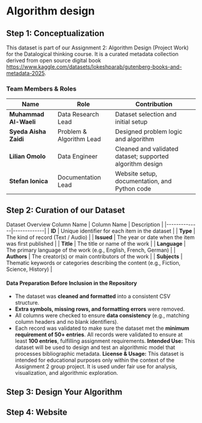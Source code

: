 # Algorithm design
## Step 1: Conceptualization
This dataset is part of our Assignment 2: Algorithm Design (Project Work) for the Datalogical thinking course. It is a curated metadata collection derived from open source digital book https://www.kaggle.com/datasets/lokeshparab/gutenberg-books-and-metadata-2025.
### Team Members & Roles
| Name | Role | Contribution |
|------|------|---------------|
| **Muhammad Al-Waeli** | Data Research Lead | Dataset selection and initial setup |
| **Syeda Aisha Zaidi** | Problem & Algorithm Lead | Designed problem logic and algorithm |
| **Lilian Omolo** | Data Engineer | Cleaned and validated dataset; supported algorithm design |
| **Stefan Ionica** | Documentation Lead | Website setup, documentation, and Python code |
## Step 2: Curation of our Dataset
Dataset Overview
Column Name 
| Column Name | Description |
|--------------|-------------|
| **ID** | Unique identifier for each item in the dataset |
| **Type** | The kind of record (Text / Audio) |
| **Issued** | The year or date when the item was first published |
| **Title** | The title or name of the work |
| **Language** | The primary language of the work (e.g., English, French, German) |
| **Authors** | The creator(s) or main contributors of the work |
| **Subjects** | Thematic keywords or categories describing the content (e.g., Fiction, Science, History) |

#### Data Preparation Before Inclusion in the Repository

- The dataset was **cleaned and formatted** into a consistent CSV structure.  
- **Extra symbols, missing rows, and formatting errors** were removed.  
- All columns were checked to ensure **data consistency** (e.g., matching column headers and no blank identifiers).  
- Each record was validated to make sure the dataset met the **minimum requirement of 50+ entries**.
All records were validated to ensure at least **100 entries**, fulfilling assignment requirements.
**Intended Use:**
This dataset will be used to design and test an algorithmic model that processes bibliographic metadata.
**License & Usage:**
This dataset is intended for educational purposes only within the context of the Assignment 2 group project.
It is used under fair use for analysis, visualization, and algorithmic exploration.

## Step 3: Design Your Algorithm

## Step 4: Website


